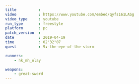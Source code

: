 ```yaml
---
title          :
video          : https://www.youtube.com/embed/qyfs161LASg
video_type     : youtube
run_type       : freestyle
platform       : pc
patch_version  :
date           : 2019-04-19
time           : 02'32"07
quest          : 9★-the-eye-of-the-storm

runners:
    - hk_mh_olay

weapons:
    - great-sword
---
```

